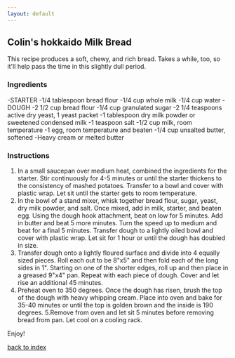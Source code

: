 ```yaml
---
layout: default
---
```


<!---
This is a comment. Note the triple dash to start, but double to end
-->

## Colin's hokkaido Milk Bread
<!---
cxl3941 is my netID!
-->
This recipe produces a soft, chewy, and rich bread. Takes a while, too, so it'll help pass the time in this slightly dull period. 

### Ingredients
-STARTER
	-1/4 tablespoon bread flour
	-1/4 cup whole milk
	-1/4 cup water
-DOUGH
	-2 1/2 cup bread flour
	-1/4 cup granulated sugar
	-2 1/4 teaspoons active dry yeast, 1 yeast packet
	-1 tablespoon dry milk powder or sweetened condensed milk
	-1 teaspoon salt
	-1/2 cup milk, room temperature
	-1 egg, room temperature and beaten
	-1/4 cup unsalted butter, softened
	-Heavy cream or melted butter

### Instructions
1. In a small saucepan over medium heat, combined the ingredients for the starter.  Stir continuously for 4-5 minutes or until the starter thickens to the consistency of mashed potatoes.  Transfer to a bowl and cover with plastic wrap.  Let sit until the starter gets to room temperature.
2. In the bowl of a stand mixer, whisk together bread flour, sugar, yeast, dry milk powder, and salt.  Once mixed, add in milk, starter, and beaten egg.  Using the dough hook attachment, beat on low for 5 minutes.  Add in butter and beat 5 more minutes.  Turn the speed up to medium and beat for a final 5 minutes.  Transfer dough to a lightly oiled bowl and cover with plastic wrap.  Let sit for 1 hour or until the dough has doubled in size.
3. Transfer dough onto a lightly floured surface and divide into 4 equally sized pieces.  Roll each out to be 8"x5" and then fold each of the long sides in 1".  Starting on one of the shorter edges, roll up and then place in a greased 9"x4" pan.  Repeat with each piece of dough.  Cover and let rise an additional 45 minutes.
4. Preheat oven to 350 degrees.  Once the dough has risen, brush the top of the dough with heavy whipping cream.  Place into oven and bake for 35-40 minutes or until the top is golden brown and the inside is 190 degrees.
5.Remove from oven and let sit 5 minutes before removing bread from pan.  Let cool on a cooling rack.

Enjoy!

<!--
Keep this link to return to the index
-->
[back to index](../)